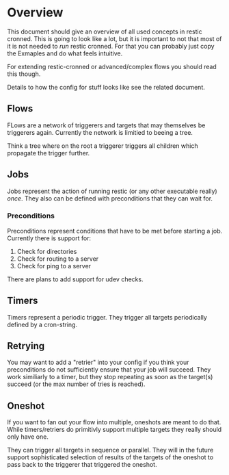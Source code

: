 # Overview 

This document should give an overview of all used concepts in restic cronned. This is going to look like a lot, but it is important to not that
most of it is not needed to _run_ restic cronned. For that you can probably just copy the Exmaples and do what feels intuitive.

For extending restic-cronned or advanced/complex flows you should read this though. 

Details to how the config for stuff looks like see the related document.

## Flows
FLows are a network of triggerers and targets that may themselves be triggerers again.
Currently the network is limitied to beeing a tree.

Think a tree where on the root a triggerer triggers all children which propagate the trigger further.


## Jobs 
Jobs represent the action of running restic (or any other executable really) _once_. They also can be defined with preconditions that they 
can wait for.

### Preconditions
Preconditions represent conditions that have to be met before starting a job. Currently there is support for:

1. Check for directories
2. Check for routing to a server
3. Check for ping to a server

There are plans to add support for udev checks.

## Timers
Timers represent a periodic trigger. They trigger all targets periodically defined by a cron-string. 

## Retrying
You may want to add a "retrier" into your config if you think your preconditions do not sufficiently ensure that your job will succeed.
They work similiarly to a timer, but they stop repeating as soon as the target(s) succeed (or the max number of tries is reached).

## Oneshot
If you want to fan out your flow into multiple, oneshots are meant to do that.
While timers/retriers do primitivly support multiple targets they really should only have one.

They can trigger all targets in sequence or parallel. They will in the future support sophisticated selection of 
results of the targets of the oneshot to pass back to the triggerer that triggered the oneshot.